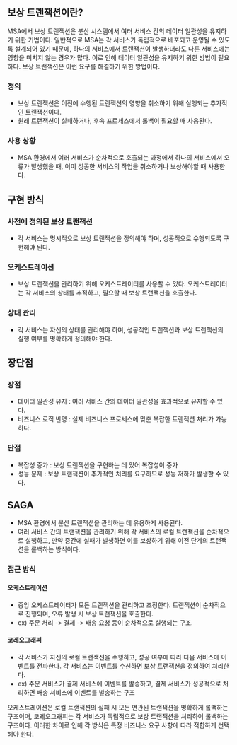 ## 보상 트랜잭션이란?

MSA에서 보상 트랜잭션은 분산 시스템에서 여러 서비스 간의 데이터 일관성을 유지하기 위한 기법이다.
일반적으로 MSA는 각 서비스가 독립적으로 배포되고 운영될 수 있도록 설계되어 있기 때문에, 하나의 서비스에서 트랜잭션이 발생하더라도 다른 서비스에는 영향을 미치지 않는 경우가 많다.
이로 인해 데이터 일관성을 유지하기 위한 방법이 필요하다. 보상 트랜잭션은 이런 요구를 해결하기 위한 방법이다.

### 정의

- 보상 트랜잭션은 이전에 수행된 트랜잭션의 영향을 취소하기 위해 실행되는 추가적인 트랜잭션이다.
- 원래 트랜잭션이 실패하거나, 후속 프로세스에서 롤백이 필요할 때 사용된다.

### 사용 상황

- MSA 환경에서 여러 서비스가 순차적으로 호출되는 과정에서 하나의 서비스에서 오류가 발생했을 때, 이미 성공한 서비스의 작업을 취소하거나 보상해야할 때 사용한다.


## 구현 방식

### 사전에 정의된 보상 트랜잭션

- 각 서비스는 명시적으로 보상 트랜잭션을 정의해야 하며, 성공적으로 수행되도록 구현해야 된다.

### 오케스트레이션

- 보상 트랜잭션을 관리하기 위해 오케스트레이터를 사용할 수 있다. 오케스트레이터는 각 서비스의 상태를 추적하고, 필요할 때 보상 트랜잭션을 호출한다.

### 상태 관리

- 각 서비스는 자신의 상태를 관리해야 하며, 성공적인 트랜잭션과 보상 트랜잭션의 실행 여부를 명확하게 정의해야 한다.

## 장단점

### 장점

- 데이터 일관성 유지 : 여러 서비스 간의 데이터 일관성을 효과적으로 유지할 수 있다.
- 비즈니스 로직 반영 : 실제 비즈니스 프로세스에 맞춘 복잡한 트랜잭션 처리가 가능하다.

### 단점

- 복잡성 증가 : 보상 트랜잭션을 구현하는 데 있어 복잡성이 증가
- 성능 문제 : 보상 트랜잭션이 추가적인 처리를 요구하므로 성능 저하가 발생할 수 있다.


## SAGA

- MSA 환경에서 분산 트랜잭션을 관리하는 데 유용하게 사용된다.
- 여러 서비스 간의 트랜잭션을 관리하기 위해 각 서비스의 로컬 트랜잭션을 순차적으로 실행하고, 만약 중간에 실패가 발생하면 이를 보상하기 위해 이전 단계의 트랜잭션을 롤백하는 방식이다.

### 접근 방식

#### 오케스트레이션

- 중앙 오케스트레이터가 모든 트랜잭션을 관리하고 조정한다. 트랜잭션이 순차적으로 진행되며, 오류 발생 시 보상 트랜잭션을 호출한다.
- ex) 주문 처리 -> 결제 -> 배송 요청 등이 순차적으로 실행되는 구조.

#### 코레오그래피

- 각 서비스가 자신의 로컬 트랜잭션을 수행하고, 성공 여부에 따라 다음 서비스에 이벤트를 전파한다. 각 서비스는 이벤트를 수신하면 보상 트랜잭션을 정의하여 처리한다.
- ex) 주문 서비스가 결제 서비스에 이벤트를 발송하고, 결제 서비스가 성공적으로 처리하면 배송 서비스에 이벤트를 발송하는 구조

오케스트레이션은 로컬 트랜잭션의 실패 시 모든 연관된 트랜잭션을 명확하게 롤백하는 구조이며, 코레오그래피는 각 서비스가 독립적으로 보상 트랜잭션을 처리하여 롤백하는 구조이다. 
이러한 차이로 인해 각 방식은 특정 비즈니스 요구 사항에 따라 적합하게 선택해야 한다.
